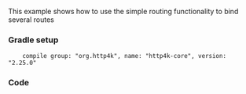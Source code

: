 This example shows how to use the simple routing functionality to bind several routes

### Gradle setup
```
    compile group: "org.http4k", name: "http4k-core", version: "2.25.0"
```

### Code
<script src="https://gist-it.appspot.com/https://github.com/http4k/http4k/blob/master/src/docs/cookbook/simple_routing/example.kt"></script>
